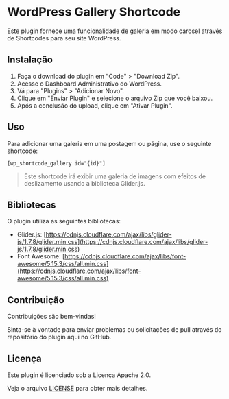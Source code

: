 # WordPress Gallery Shortcode

Este plugin fornece uma funcionalidade de galeria em modo carosel através de Shortcodes para seu site WordPress.

## Instalação

1. Faça o download do plugin em "Code" > "Download Zip".
2. Acesse o Dashboard Administrativo do WordPress.
3. Vá para "Plugins" > "Adicionar Novo".
4. Clique em "Enviar Plugin" e selecione o arquivo Zip que você baixou.
5. Após a conclusão do upload, clique em "Ativar Plugin".

## Uso

Para adicionar uma galeria em uma postagem ou página, use o seguinte shortcode:

`[wp_shortcode_gallery id="{id}"]`

> Este shortcode irá exibir uma galeria de imagens com efeitos de deslizamento usando a biblioteca Glider.js.

## Bibliotecas

O plugin utiliza as seguintes bibliotecas:

- Glider.js: [https://cdnjs.cloudflare.com/ajax/libs/glider-js/1.7.8/glider.min.css](https://cdnjs.cloudflare.com/ajax/libs/glider-js/1.7.8/glider.min.css)
- Font Awesome: [https://cdnjs.cloudflare.com/ajax/libs/font-awesome/5.15.3/css/all.min.css](https://cdnjs.cloudflare.com/ajax/libs/font-awesome/5.15.3/css/all.min.css)

## Contribuição

Contribuições são bem-vindas!

Sinta-se à vontade para enviar problemas ou solicitações de pull através do repositório do plugin aqui no GitHub.

## Licença

Este plugin é licenciado sob a Licença Apache 2.0.

Veja o arquivo [LICENSE](LICENSE) para obter mais detalhes.
